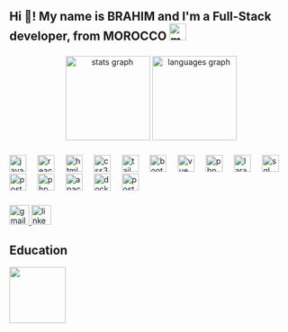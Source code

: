<h2 align="left">Hi 👋! My name is BRAHIM and I'm a Full-Stack developer, from MOROCCO <img src="https://upload.wikimedia.org/wikipedia/commons/thumb/2/2c/Flag_of_Morocco.svg/2560px-Flag_of_Morocco.svg.png" height="30" alt="moroccco logo"  /> </h2>

###

<div align="center">
  <img src="https://github-readme-stats.vercel.app/api?username=IBRA-oub&hide_title=false&hide_rank=false&show_icons=true&include_all_commits=true&count_private=true&disable_animations=false&theme=dracula&locale=en&hide_border=false" height="150" alt="stats graph"  />
  <img src="https://github-readme-stats.vercel.app/api/top-langs?username=IBRA-oub&locale=en&hide_title=false&layout=compact&card_width=320&langs_count=5&theme=dracula&hide_border=false" height="150" alt="languages graph"  />
</div>

###



###

<div align="left">
  <img src="https://cdn.jsdelivr.net/gh/devicons/devicon/icons/javascript/javascript-original.svg" height="30" alt="javascript logo"  />
 
  <img width="12" />
  <img src="https://cdn.jsdelivr.net/gh/devicons/devicon/icons/react/react-original.svg" height="30" alt="react logo"  />
  <img width="12" />
  <img src="https://cdn.jsdelivr.net/gh/devicons/devicon/icons/html5/html5-original.svg" height="30" alt="html5 logo"  />
  <img width="12" />
  <img src="https://cdn.jsdelivr.net/gh/devicons/devicon/icons/css3/css3-original.svg" height="30" alt="css3 logo"  />
  <img width="12" />
  <img src="https://w7.pngwing.com/pngs/293/485/png-transparent-tailwind-css-hd-logo.png" height="30" alt="tailwind logo"  />
  <img width="12" />
  <img src="https://encrypted-tbn0.gstatic.com/images?q=tbn:ANd9GcSzydXo9YYB2dFu_6O_b8SsY4u2ZTVOiG9OwT798zyGxQ&s" height="30" alt="bootstrap5 logo"  />
  <img width="12" />
  <img src="https://upload.wikimedia.org/wikipedia/commons/thumb/9/95/Vue.js_Logo_2.svg/1200px-Vue.js_Logo_2.svg.png" height="30" alt="vue logo"  />
  <img width="12" />
  <img src="https://upload.wikimedia.org/wikipedia/commons/thumb/2/27/PHP-logo.svg/2560px-PHP-logo.svg.png" height="30" alt="php logo"  />
  <img width="12" />
  <img src="https://download.logo.wine/logo/Laravel/Laravel-Logo.wine.png" height="30" alt="laravel logo"  />
  <img width="12" />
  <img src="https://encrypted-tbn0.gstatic.com/images?q=tbn:ANd9GcTj9bpbEFdbQJuXXh0C2HGfbWRQhAtY6PSvG8fW-UKghA&s" height="30" alt="sql logo"  />
  <img width="12" />
  <img src="https://download.logo.wine/logo/PostgreSQL/PostgreSQL-Logo.wine.png" height="30" alt="postgresql logo"  />
  <img width="12" />
  <img src="https://upload.wikimedia.org/wikipedia/commons/thumb/4/4f/PhpMyAdmin_logo.svg/2560px-PhpMyAdmin_logo.svg.png" height="30" alt="phpmyadmin logo"  />
  <img width="12" />
  <img src="https://upload.wikimedia.org/wikipedia/commons/thumb/7/7e/Apache_Feather_Logo.svg/1158px-Apache_Feather_Logo.svg.png" height="30" alt="apache logo"  />
  <img width="12" />
  <img src="https://upload.wikimedia.org/wikipedia/commons/e/ea/Docker_%28container_engine%29_logo_%28cropped%29.png" height="30" alt="docker logo"  />
  <img width="12" />
  <img src="https://cdn.worldvectorlogo.com/logos/postman.svg" height="30" alt="postman logo"  />
 
  

</div>

###

<div align="left">

 <a href="brahimoubourrih@gmail.com"> <img src="https://img.shields.io/static/v1?message=Gmail&logo=gmail&label=&color=D14836&logoColor=white&labelColor=&style=for-the-badge" height="35" alt="gmail logo"  /> <a/>
  <a href="www.linkedin.com/in/brahim-oubourrih-138734296"> <img src="https://img.shields.io/static/v1?message=LinkedIn&logo=linkedin&label=&color=0077B5&logoColor=white&labelColor=&style=for-the-badge" height="35" alt="linkedin logo"  /> <a/>
</div>

###

## Education
<div>
   <a href='https://youcode.ma/'>
     <img src='https://youcode.ma/images/logos/youcode.png' style='width:100px ; '>
  </a>
</div>

<!--<br clear="both">

<img src="https://raw.githubusercontent.com/maurodesouza/maurodesouza/output/snake.svg" alt="Snake animation" />-->

###
